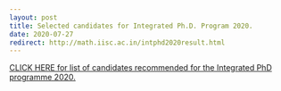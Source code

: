 ```yaml
---
layout: post
title: Selected candidates for Integrated Ph.D. Program 2020.
date: 2020-07-27
redirect: http://math.iisc.ac.in/intphd2020result.html
---
```


[CLICK HERE for list of candidates recommended for the Integrated PhD programme 2020.](http://math.iisc.ac.in/intphd2020result.html)

